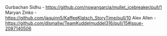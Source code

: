 Gurbachan Sidhu - https://github.com/nswangarcia/mullet_icebreaker/pull/1
Maryan Zinko - https://github.com/jaquinn5/KaffeeKlatsch_StoryTime/pull/10
Alex Allen - https://github.com/dlsmallw/TeamKuddelmuddel316/pull/15#issue-2087140506
